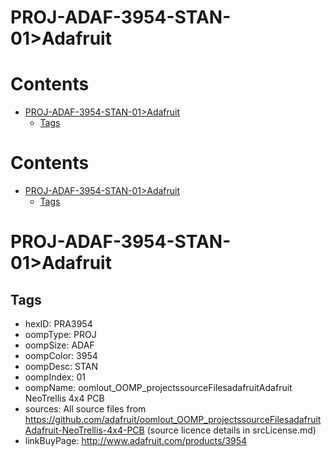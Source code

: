 
PROJ-ADAF-3954-STAN-01>Adafruit
===============================

Contents
========

* [PROJ-ADAF-3954-STAN-01>Adafruit](#proj-adaf-3954-stan-01adafruit)
	* [Tags](#tags)

Contents
========

* [PROJ-ADAF-3954-STAN-01>Adafruit](#proj-adaf-3954-stan-01adafruit)
	* [Tags](#tags)

# PROJ-ADAF-3954-STAN-01>Adafruit

## Tags

- hexID: PRA3954
- oompType: PROJ
- oompSize: ADAF
- oompColor: 3954
- oompDesc: STAN
- oompIndex: 01
- oompName: oomlout_OOMP_projectssourceFilesadafruitAdafruit NeoTrellis 4x4 PCB
- sources: All source files from https://github.com/adafruit/oomlout_OOMP_projectssourceFilesadafruitAdafruit-NeoTrellis-4x4-PCB (source licence details in srcLicense.md)
- linkBuyPage: http://www.adafruit.com/products/3954

